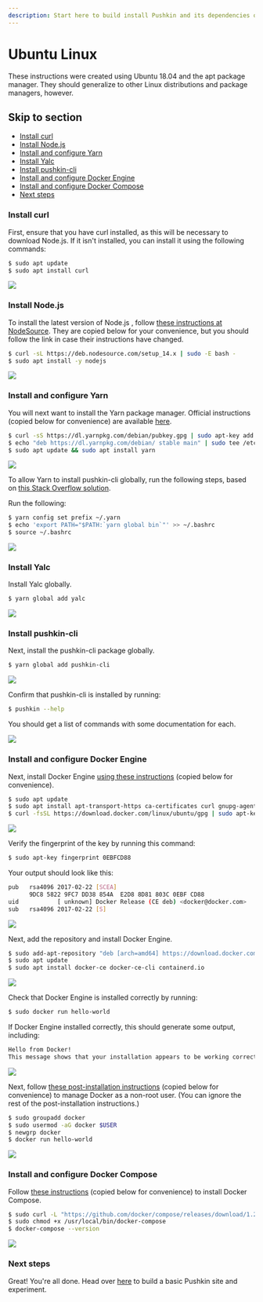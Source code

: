 ```yaml
---
description: Start here to build install Pushkin and its dependencies on Ubuntu Linux.
---
```


# Ubuntu Linux

These instructions were created using Ubuntu 18.04 and the apt package manager. They should generalize to other Linux distributions and package managers, however.

## Skip to section

* [Install curl](ubuntu-install.md#install-curl)
* [Install Node.js](ubuntu-install.md#install-nodejs)
* [Install and configure Yarn](ubuntu-install.md#install-and-configure-yarn)
* [Install Yalc](ubuntu-install.md#install-yalc)
* [Install pushkin-cli](ubuntu-install.md#install-pushkin-cli)
* [Install and configure Docker Engine](ubuntu-install.md#install-and-configure-docker-engine)
* [Install and configure Docker Compose](ubuntu-install.md#install-and-configure-docker-compose)
* [Next steps](ubuntu-install.md#next-steps)

### Install curl

First, ensure that you have curl installed, as this will be necessary to download Node.js. If it isn't installed, you can install it using the following commands:

```bash
$ sudo apt update
$ sudo apt install curl
```

![](../../.gitbook/assets/ubuntu1.gif)

### Install Node.js

To install the latest version of Node.js , follow [these instructions at NodeSource](https://github.com/nodesource/distributions/blob/master/README.md#installation-instructions). They are copied below for your convenience, but you should follow the link in case their instructions have changed.

```bash
$ curl -sL https://deb.nodesource.com/setup_14.x | sudo -E bash -
$ sudo apt install -y nodejs
```

![](../../.gitbook/assets/ubuntu2.gif)

### Install and configure Yarn

You will next want to install the Yarn package manager. Official instructions \(copied below for convenience\) are available [here](https://classic.yarnpkg.com/en/docs/install/#debian-stable).

```bash
$ curl -sS https://dl.yarnpkg.com/debian/pubkey.gpg | sudo apt-key add -
$ echo "deb https://dl.yarnpkg.com/debian/ stable main" | sudo tee /etc/apt/sources.list.d/yarn.list
$ sudo apt update && sudo apt install yarn
```

![](../../.gitbook/assets/ubuntu3.gif)

To allow Yarn to install pushkin-cli globally, run the following steps, based on [this Stack Overflow solution](https://stackoverflow.com/questions/40317578/yarn-global-command-not-working/53879534#53879534).

Run the following:

```bash
$ yarn config set prefix ~/.yarn
$ echo 'export PATH="$PATH:`yarn global bin`"' >> ~/.bashrc
$ source ~/.bashrc
```

![](../../.gitbook/assets/ubuntu4.gif)

### Install Yalc

Install Yalc globally.

```bash
$ yarn global add yalc
```
![](../../.gitbook/assets/ubuntu13.gif)

### Install pushkin-cli

Next, install the pushkin-cli package globally.

```bash
$ yarn global add pushkin-cli
```

![](../../.gitbook/assets/ubuntu5.gif)

Confirm that pushkin-cli is installed by running:

```bash
$ pushkin --help
```

You should get a list of commands with some documentation for each.

![](../../.gitbook/assets/ubuntu6.gif)

### Install and configure Docker Engine

Next, install Docker Engine [using these instructions](https://docs.docker.com/engine/install/ubuntu/) \(copied below for convenience\).

```bash
$ sudo apt update
$ sudo apt install apt-transport-https ca-certificates curl gnupg-agent software-properties-common
$ curl -fsSL https://download.docker.com/linux/ubuntu/gpg | sudo apt-key add -
```

![](../../.gitbook/assets/ubuntu7.gif)

Verify the fingerprint of the key by running this command:

```bash
$ sudo apt-key fingerprint 0EBFCD88
```

Your output should look like this:

```bash
pub   rsa4096 2017-02-22 [SCEA]
      9DC8 5822 9FC7 DD38 854A  E2D8 8D81 803C 0EBF CD88
uid           [ unknown] Docker Release (CE deb) <docker@docker.com>
sub   rsa4096 2017-02-22 [S]
```

![](../../.gitbook/assets/ubuntu8.gif)

Next, add the repository and install Docker Engine.

```bash
$ sudo add-apt-repository "deb [arch=amd64] https://download.docker.com/linux/ubuntu $(lsb_release -cs) stable"
$ sudo apt update
$ sudo apt install docker-ce docker-ce-cli containerd.io
```

![](../../.gitbook/assets/ubuntu9.gif)

Check that Docker Engine is installed correctly by running:

```bash
$ sudo docker run hello-world
```

If Docker Engine installed correctly, this should generate some output, including:

```bash
Hello from Docker!
This message shows that your installation appears to be working correctly.
```

![](../../.gitbook/assets/ubuntu10.gif)

Next, follow [these post-installation instructions](https://docs.docker.com/engine/install/linux-postinstall/#manage-docker-as-a-non-root-user) \(copied below for convenience\) to manage Docker as a non-root user. \(You can ignore the rest of the post-installation instructions.\)

```bash
$ sudo groupadd docker
$ sudo usermod -aG docker $USER
$ newgrp docker 
$ docker run hello-world
```

![](../../.gitbook/assets/ubuntu11.gif)

### Install and configure Docker Compose

Follow [these instructions](https://docs.docker.com/compose/install/#install-compose-on-linux-systems) \(copied below for convenience\) to install Docker Compose.

```bash
$ sudo curl -L "https://github.com/docker/compose/releases/download/1.26.2/docker-compose-$(uname -s)-$(uname -m)" -o /usr/local/bin/docker-compose
$ sudo chmod +x /usr/local/bin/docker-compose
$ docker-compose --version
```

![](../../.gitbook/assets/ubuntu12.gif)

### Next steps

Great! You're all done. Head over [here](../quickstart.md) to build a basic Pushkin site and experiment.

